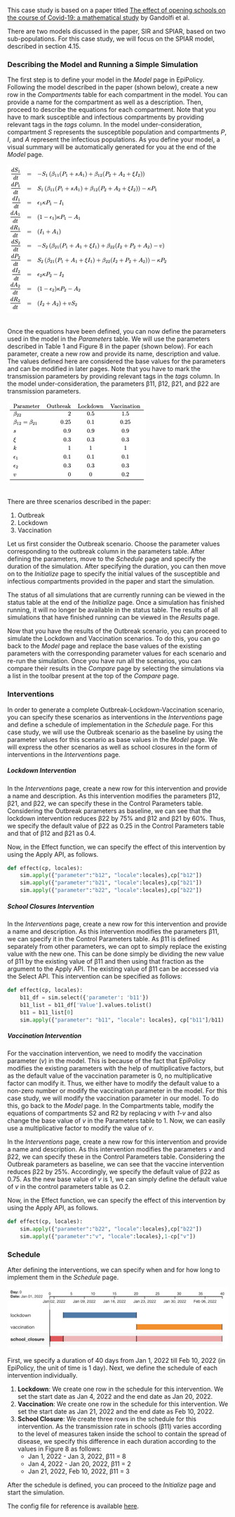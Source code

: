 This case study is based on a paper titled [The effect of opening schools on the course of Covid-19: a mathematical study](https://arxiv.org/abs/2104.04136v1) by Gandolfi et al.

There are two models discussed in the paper, SIR and SPIAR, based on two sub-populations. For this case study, we will focus on the SPIAR model, described in section 4.15. 

### Describing the Model and Running a Simple Simulation

The first step is to define your model in the _Model_ page in EpiPolicy. Following the model described in the paper (shown below), create a new row in the _Compartments_ table for each compartment in the model. You can provide a name for the compartment as well as a description. Then, proceed to describe the equations for each compartment. Note that you have to mark susceptible and infectious compartments by providing relevant tags in the _tags_ column. In the model under-consideration, compartment *S* represents the susceptible population and compartments *P*, *I*, and *A* represent the infectious populations. As you define your model, a visual summary will be automatically generated for you at the end of the _Model_ page.

<img src="/assets/alberto-2-spiar-eq.png" alt="model-equations"/>  
<br><br>

Once the equations have been defined, you can now define the parameters used in the model in the _Parameters_ table. We will use the parameters described in Table 1 and Figure 8 in the paper (shown below). For each parameter, create a new row and provide its name, description and value. The values defined here are considered the base values for the parameters and can be modified in later pages. Note that you have to mark the transmission parameters by providing relevant tags in the _tags_ column. In the model under-consideration, the parameters β11, β12, β21, and β22 are transmission parameters.

<img src="/assets/alberto-2-spiar-params.png" alt="model-parameters"/>  
<br><br>

There are three scenarios described in the paper:
1. Outbreak
2. Lockdown
3. Vaccination

Let us first consider the Outbreak scenario. Choose the parameter values corresponding to the outbreak column in the parameters table. After defining the parameters, move to the _Schedule_ page and specify the duration of the simulation. After specifying the duration, you can then move on to the _Initialize_ page to specify the initial values of the susceptible and infectious compartments provided in the paper and start the simulation.

The status of all simulations that are currently running can be viewed in the status table at the end of the _Initialize_ page. Once a simulation has finished running, it will no longer be available in the status table. The results of all simulations that have finished running can be viewed in the _Results_ page.

Now that you have the results of the Outbreak scenario, you can proceed to simulate the Lockdown and Vaccination scenarios. To do this, you can go back to the _Model_ page and replace the base values of the existing parameters with the corresponding parameter values for each scenario and re-run the simulation. Once you have run all the scenarios, you can compare their results in the _Compare_ page by selecting the simulations via a list in the toolbar present at the top of the _Compare_ page.

### Interventions

In order to generate a complete Outbreak-Lockdown-Vaccination scenario, you can specify these scenarios as interventions in the _Interventions_ page and define a schedule of implementation in the _Schedule_ page. For this case study, we will use the Outbreak scenario as the baseline by using the parameter values for this scenario as base values in the _Model_ page. We will express the other scenarios as well as school closures in the form of interventions in the _Interventions_ page.

##### Lockdown Intervention
In the _Interventions_ page, create a new row for this intervention and provide a name and description. As this intervention modifies the parameters β12, β21, and β22, we can specify these in the Control Parameters table. Considering the Outbreak parameters as baseline, we can see that the lockdown intervention reduces β22 by 75% and β12 and β21 by 60%. Thus, we specify the default value of β22 as 0.25 in the Control Parameters table and that of β12 and β21 as 0.4.

Now, in the Effect function, we can specify the effect of this intervention by using the Apply API, as follows.

```python
def effect(cp, locales):
	sim.apply({"parameter":"b12", "locale":locales},cp["b12"])	
	sim.apply({"parameter":"b21", "locale":locales},cp["b21"])
	sim.apply({"parameter":"b22", "locale":locales},cp["b22"])
```

##### School Closures Intervention

In the _Interventions_ page, create a new row for this intervention and provide a name and description. As this intervention modifies the parameters β11, we can specify it in the Control Parameters table. As β11 is defined separately from other parameters, we can opt to simply replace the existing value with the new one. This can be done simply be dividing the new value of β11 by the existing value of β11 and then using that fraction as the argument to the Apply API. The existing value of β11 can be accessed via the Select API. This intervention can be specified as follows:

```python
def effect(cp, locales):
    b11_df = sim.select({'parameter': 'b11'})
    b11_list = b11_df['Value'].values.tolist()
    b11 = b11_list[0]
    sim.apply({"parameter": "b11", "locale": locales}, cp["b11"]/b11)
```

##### Vaccination Intervention
For the vaccination intervention, we need to modify the vaccination parameter (_v_) in the model. This is because of the fact that EpiPolicy modifies the existing parameters with the help of multiplicative factors, but as the default value of the vaccination parameter is 0, no multiplicative factor can modify it. Thus, we either have to modify the default value to a non-zero number or modify the vaccination parameter in the model. For this case study, we will modify the vaccination parameter in our model. To do this, go back to the _Model_ page. In the Compartments table, modify the equations of compartments S2 and R2 by replacing _v_ with _1-v_ and also change the base value of _v_ in the Parameters table to 1. Now, we can easily use a multiplicative factor to modify the value of _v_.

In the _Interventions_ page, create a new row for this intervention and provide a name and description. As this intervention modifies the parameters _v_ and β22, we can specify these in the Control Parameters table. Considering the Outbreak parameters as baseline, we can see that the vaccine intervention reduces β22 by 25%. Accordingly, we specify the default value of β22 as 0.75. As the new base value of _v_ is 1, we can simply define the default value of _v_ in the control parameters table as 0.2.

Now, in the Effect function, we can specify the effect of this intervention by using the Apply API, as follows.


```python
def effect(cp, locales):
	sim.apply({"parameter":"b22", "locale":locales},cp["b22"])
	sim.apply({"parameter":"v", "locale":locales},1-cp["v"])
```

### Schedule

After defining the interventions, we can specify when and for how long to implement them in the _Schedule_ page. 

<img src="/assets/alberto-2-schedule.png" alt="schedule"/>  
<br>

First, we specify a duration of 40 days from Jan 1, 2022 till Feb 10, 2022 (in EpiPolicy, the unit of time is 1 day).
Next, we define the schedule of each intervention individually.

1. **Lockdown**: We create one row in the schedule for this intervention. We set the start date as Jan 4, 2022 and the end date as Jan 20, 2022.
2. **Vaccination**: We create one row in the schedule for this intervention. We set the start date as Jan 21, 2022 and the end date as Feb 10, 2022.
3. **School Closure**: We create three rows in the schedule for this intervention. As the transmission rate in schools (β11) varies according to the level of measures taken inside the school to contain the spread of disease, we specify this difference in each duration according to the values in Figure 8 as follows:
    * Jan 1, 2022 - Jan 3, 2022, β11 = 8
    * Jan 4, 2022 - Jan 20, 2022, β11 = 2
    * Jan 21, 2022, Feb 10, 2022, β11 = 3
    
    
After the schedule is defined, you can proceed to the _Initialize_ page and start the simulation.

The config file for reference is available [here](/assets/alberto-2-case-study.json).